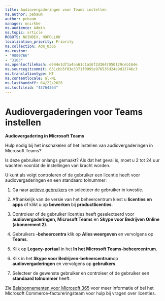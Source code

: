 ```yaml
---
title: Audiovergaderingen voor Teams instellen
ms.author: pebaum
author: pebaum
manager: mnirkhe
ms.audience: Admin
ms.topic: article
ROBOTS: NOINDEX, NOFOLLOW
localization_priority: Priority
ms.collection: Adm_O365
ms.custom:
- "9000766"
- "3183"
ms.openlocfilehash: e544e1d71a4aa61c1a16f2d3647050129ceb164e
ms.sourcegitcommit: 631cbb5f03e5371f0995e976536d24e9d13746c3
ms.translationtype: HT
ms.contentlocale: nl-NL
ms.lasthandoff: 04/22/2020
ms.locfileid: "43764364"
---
```

# <a name="setup-audio-conferencing-for-teams"></a>Audiovergaderingen voor Teams instellen

**Audiovergadering in Microsoft Teams**

Hulp nodig bij het inschakelen of het instellen van audiovergaderingen in Microsoft Teams?

Is deze gebruiker onlangs gemaakt?  Als dat het geval is, moet u 2 tot 24 uur wachten voordat de instellingen van kracht worden.

U kunt als volgt controleren of de gebruiker een licentie heeft voor audiovergaderingen en een standaard tolnummer:

1. Ga naar [actieve gebruikers](https://admin.microsoft.com/Adminportal/Home?source=applauncher#/users) en selecteer de gebruiker in kwestie.

2. Afhankelijk van de versie van het beheercentrum kiest u **licenties en apps** of klikt u op **bewerken** bij **productlicenties**.

3. Controleer of de gebruiker licenties heeft geselecteerd voor **audiovergaderingen, Microsoft Teams** en **Skype voor Bedrijven Online (abonnement 2)**.

4. Gebruikers **-beheercentra** klik op **Alles weergeven** en vervolgens op **Teams**.

5. Klik op **Legacy-portaal** in het **In het Microsoft Teams-beheercentrum**.

6. Klik in het **Skype voor Bedrijven-beheercentrum**op **audiovergaderingen** en vervolgens op **gebruikers**.

7. Selecteer de gewenste gebruiker en controleer of de gebruiker een **standaard tolnummer** heeft.

Zie [Belabonnementen voor Microsoft 365](https://docs.microsoft.com/microsoftteams/calling-plans-for-office-365) voor meer informatie of bel het Microsoft Commerce-factureringsteam voor hulp bij vragen over licenties.